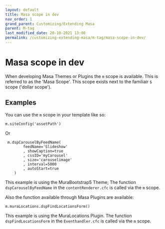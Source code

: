 ```yaml
---
layout: default
title: Masa scope in dev
nav_order: 1
grand_parent: Customizing/Extending Masa
parent: M-tag
last_modified_date: 20-10-2021 13:00
permalink: /customizing-extending-masa/m-tag/masa-scope-in-dev/
---
```


# Masa scope in dev

When developing Masa Themes or Plugins the `m`  scope is available. This is referred to as the 'Masa Scope'.
This scope exists next to the familiair `$` scope ('dollar scope').

## Examples

You can use the `m` scope in your template like so:

    m.siteConfig('assetPath')

Or

     m.dspCarouselByFeedName(
			feedName='Slideshow'
			, showCaption=true
			, cssID='myCarousel'
			, size='carouselimage'
			, interval=5000
			, autoStart=true
		)

This example is using the MuraBootstrap5 Theme; The function `dspCarouselByFeedName` in the `contentRenderer.cfc` is called via the `m` scope. 

Also the function available through Masa Plugins are available:

    m.muraLocations.dspFindLocationsForm()

This example is using the MuraLocations Plugin. The function `dspFindLocationsForm` in the `Eventhandler.cfc` is called via the `m` scope.